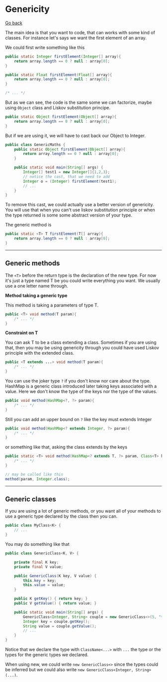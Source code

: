 # Genericity

[Go back](../index.md#advanced)

The main idea is that you want to code, that can works with some kind of classes. For instance let's says we want the first element of an array.

We could first write something like this

```java
public static Integer firstElement(Integer[] array){
    return array.length == 0 ? null : array[0];
}

public static Float firstElement(Float[] array){
    return array.length == 0 ? null : array[0];
}

/* ... */
```

But as we can see, the code is the same some we can factorize, maybe using `Object` class and Liskov substitution principe.

```java
public static Object firstElement(Object[] array){
    return array.length == 0 ? null : array[0];
}
```

But if we are using it, we will have to cast back our Object to Integer.

```java
public class GenericMaths {
    public static Object firstElement(Object[] array){
        return array.length == 0 ? null : array[0];
    }

    public static void main(String[] args) {
        Integer[] test1 = new Integer[]{1,2,3};
        // notice the cast, that we need to add
        Integer o = (Integer) firstElement(test1);
        // ...
    }
}
```

To remove this cast, we could actually use a better version of genericity. You will use that when you can't use liskov substitution principle or when the type returned is some some abstract version of your type.

The generic method is

```java
public static <T> T firstElement(T[] array){
    return array.length == 0 ? null : array[0];
}
```

<hr class="sr">

## Generic methods

The `<T>` before the return type is the declaration of the new type. For now it's just a type named T be you could write everything you want. We usually use a one letter name through.

**Method taking a generic type**

This method is taking a parameters of type T.

```java
public <T> void method(T param){
    /* ... */
}
```

**Constraint on T**

You can ask T to be a class extending a class. Sometimes if you are using that, then you may be using genericity through you could have used Liskov principle with the extended class.

```java
public <T extends ...> void method(T param){
    /* ... */
}
```

You can use the joker type `?` if you don't know nor care about the type. HashMap is a generic class introduced later taking keys associated with a value. Here we don't know the type of the keys nor the type of the values.

````java
public void method(HashMap<?, ?> param){
    /* ... */
}
````

Still you can add an upper bound on `?` like the key must extends Integer

```java
public void method(HashMap<? extends Integer, ?> param){
    /* ... */
}
```

or something like that, asking the class extends by the keys

```java
public static <T> void method(HashMap<? extends T, ?> param, Class<T> keyClass){
    /* ... */
}

// may be called like this
method(param, Integer.class);
```

<hr class="sr">

## Generic classes

If you are using a lot of generic methods, or you want all of your methods to use a generic type declared by the class then you can.

```java
public class MyClass<K> {
    // ...
}
```

You may do something like that

```java
public class GenericClass<K, V> {

    private final K key;
    private final V value;

    public GenericClass(K key, V value) {
        this.key = key;
        this.value = value;
    }

    public K getKey() { return key; }
    public V getValue() { return value; }

    public static void main(String[] args) {
        GenericClass<Integer, String> couple = new GenericClass<>(5, "test");
        Integer key = couple.getKey();
        String value = couple.getValue();
        // ...
    }
}
```

Notice that we declare the type with `ClassName<...>` with `...` the type or the types for the generic types we declared.

When using new, we could write `new GenericClass<>` since the types could be inferred but we could also write `new GenericClass<Integer, String>(...)`.